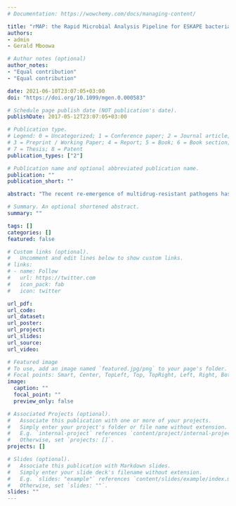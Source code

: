 ```yaml
---
# Documentation: https://wowchemy.com/docs/managing-content/

title: "rMAP: the Rapid Microbial Analysis Pipeline for ESKAPE bacterial group whole-genome sequence data"
authors: 
- admin
- Gerald Mboowa

# Author notes (optional)
author_notes:
- "Equal contribution"
- "Equal contribution"

date: 2021-06-10T23:07:05+03:00
doi: "https://doi.org/10.1099/mgen.0.000583"

# Schedule page publish date (NOT publication's date).
publishDate: 2017-05-12T23:07:05+03:00

# Publication type.
# Legend: 0 = Uncategorized; 1 = Conference paper; 2 = Journal article;
# 3 = Preprint / Working Paper; 4 = Report; 5 = Book; 6 = Book section;
# 7 = Thesis; 8 = Patent
publication_types: ["2"]

# Publication name and optional abbreviated publication name.
publication: ""
publication_short: ""

abstract: "The recent re-emergence of multidrug-resistant pathogens has exacerbated their threat to worldwide public health. The evolution of the genomics era has led to the generation of huge volumes of sequencing data at an unprecedented rate due to the ever-reducing costs of whole-genome sequencing (WGS). We have developed the Rapid Microbial Analysis Pipeline (rMAP), a user-friendly pipeline capable of profiling the resistomes of ESKAPE pathogens ( Enterococcus faecium , Staphylococcus aureus , Klebsiella pneumoniae , Acinetobacter baumannii , Pseudomonas aeruginosa and Enterobacter species) using WGS data generated from Illumina’s sequencing platforms. rMAP is designed for individuals with little bioinformatics expertise, and automates the steps required for WGS analysis directly from the raw genomic sequence data, including adapter and low-quality sequence read trimming, de novo genome assembly, genome annotation, single-nucleotide polymorphism (SNP) variant calling, phylogenetic inference by maximum likelihood, antimicrobial resistance (AMR) profiling, plasmid profiling, virulence factor determination, multi-locus sequence typing (MLST), pangenome analysis and insertion sequence characterization (IS). Once the analysis is finished, rMAP generates an interactive web-like html report. rMAP installation is very simple, it can be run using very simple commands. It represents a rapid and easy way to perform comprehensive bacterial WGS analysis using a personal laptop in low-income settings where high-performance computing infrastructure is limited."

# Summary. An optional shortened abstract.
summary: ""

tags: []
categories: []
featured: false

# Custom links (optional).
#   Uncomment and edit lines below to show custom links.
# links:
# - name: Follow
#   url: https://twitter.com
#   icon_pack: fab
#   icon: twitter

url_pdf:
url_code:
url_dataset:
url_poster:
url_project:
url_slides:
url_source:
url_video:

# Featured image
# To use, add an image named `featured.jpg/png` to your page's folder. 
# Focal points: Smart, Center, TopLeft, Top, TopRight, Left, Right, BottomLeft, Bottom, BottomRight.
image:
  caption: ""
  focal_point: ""
  preview_only: false

# Associated Projects (optional).
#   Associate this publication with one or more of your projects.
#   Simply enter your project's folder or file name without extension.
#   E.g. `internal-project` references `content/project/internal-project/index.md`.
#   Otherwise, set `projects: []`.
projects: []

# Slides (optional).
#   Associate this publication with Markdown slides.
#   Simply enter your slide deck's filename without extension.
#   E.g. `slides: "example"` references `content/slides/example/index.md`.
#   Otherwise, set `slides: ""`.
slides: ""
---
```

